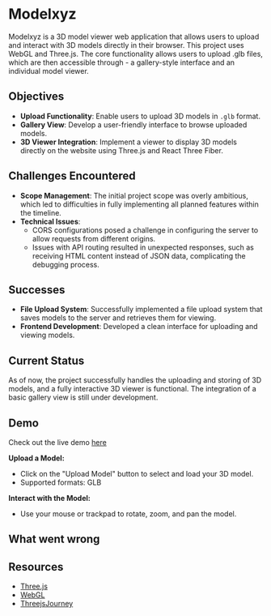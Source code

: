 
# Modelxyz

Modelxyz is a 3D model viewer web application that allows users to upload and interact with 3D models directly in their browser. This project uses WebGL and Three.js. The core functionality allows users to upload .glb files, which are then accessible through - a gallery-style interface and an individual model viewer.

## Objectives

- **Upload Functionality**: Enable users to upload 3D models in `.glb` format.
- **Gallery View**: Develop a user-friendly interface to browse uploaded models.
- **3D Viewer Integration**: Implement a viewer to display 3D models directly on the website using Three.js and React Three Fiber.

## Challenges Encountered

- **Scope Management**: The initial project scope was overly ambitious, which led to difficulties in fully implementing all planned features within the timeline.
- **Technical Issues**: 
  - CORS configurations posed a challenge in configuring the server to allow requests from different origins.
  - Issues with API routing resulted in unexpected responses, such as receiving HTML content instead of JSON data, complicating the debugging process.
 
## Successes

- **File Upload System**: Successfully implemented a file upload system that saves models to the server and retrieves them for viewing.
- **Frontend Development**: Developed a clean interface for uploading and viewing models.

## Current Status

As of now, the project successfully handles the uploading and storing of 3D models, and a fully interactive 3D viewer is functional. The integration of a basic gallery view is still under development.

## Demo

Check out the live demo [here]([Modelxyz](https://modelxyz.vercel.app/))

**Upload a Model:**
   - Click on the "Upload Model" button to select and load your 3D model.
   - Supported formats: GLB

**Interact with the Model:**
   - Use your mouse or trackpad to rotate, zoom, and pan the model.

## What went wrong


## Resources

- [Three.js](https://threejs.org/) 
- [WebGL](https://get.webgl.org/)
- [ThreejsJourney](https://threejs-journey.com/)

